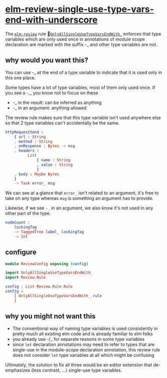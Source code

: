 # [elm-review-single-use-type-vars-end-with-underscore](https://package.elm-lang.org/packages/lue-bird/elm-review-single-use-type-vars-end-with-underscore/latest/)

The [`elm-review`](https://package.elm-lang.org/packages/jfmengels/elm-review/latest/) rule
🔧[`OnlyAllSingleUseTypeVarsEndWith_`](OnlyAllSingleUseTypeVarsEndWith_)
enforces that type variables which are only used once
in annotations of module scope declaration
are marked with the suffix -\_ and other type variables are not.

## why would you want this?

You can use -\_ at the end of a type variable to indicate that it is used only in this one place.

Some types have a lot of type variables, most of them only used once.
If you see a -\_, you know not to focus on these
  - -\_ in the result: can be inferred as anything
  - -\_ in an argument: anything allowed
  
The review rule makes sure that this type variable isn't used anywhere else
so that 2 type variables can't accidentally be the same.

```elm
httpRequestSend :
    { url : String
    , method : String
    , onResponse : Bytes -> msg
    , headers :
          List
              { name : String
              , value : String
              }
    , body : Maybe Bytes
    }
    -> Task error_ msg
```
We can see at a glance that `error_` isn't related to an argument,
it's free to take on any type whereas `msg` is something an argument has to provide.

Likewise, if we see `-_` in an argument, we also know it's not used in any other part of the type.
```elm
nodeCount :
    lockingTag
    -> TaggedTree label_ lockingTag
    -> Int
```

## configure

```elm
module ReviewConfig exposing (config)

import OnlyAllSingleUseTypeVarsEndWith_
import Review.Rule

config : List Review.Rule.Rule
config =
    [ OnlyAllSingleUseTypeVarsEndWith_.rule
    ]
```

## why you might not want this

  - The conventional way of naming type variables is used consistently 
    in pretty much all existing elm code and is already familiar to elm folks
  - you already use -/_ for separate reasons in some type variables
  - since `let` declaration annotations may need to refer to types that are single-use in the module-scope declaration annotation, this review rule does not consider `let` type variables at all which might be confusing

Ultimately, the solution to fix all three
would be an editor extension that de-emphasizes (less contrast, ...) single-use type variables.
